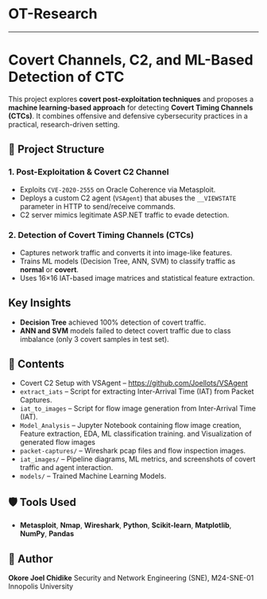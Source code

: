 # OT-Research
---

# Covert Channels, C2, and ML-Based Detection of CTC

This project explores **covert post-exploitation techniques** and proposes a **machine learning-based approach** for detecting **Covert Timing Channels (CTCs)**. It combines offensive and defensive cybersecurity practices in a practical, research-driven setting.

## 🔧 Project Structure

### 1. **Post-Exploitation & Covert C2 Channel**

* Exploits `CVE-2020-2555` on Oracle Coherence via Metasploit.
* Deploys a custom C2 agent (`VSAgent`) that abuses the `__VIEWSTATE` parameter in HTTP to send/receive commands.
* C2 server mimics legitimate ASP.NET traffic to evade detection.

### 2. **Detection of Covert Timing Channels (CTCs)**

* Captures network traffic and converts it into image-like features.
* Trains ML models (Decision Tree, ANN, SVM) to classify traffic as **normal** or **covert**.
* Uses 16×16 IAT-based image matrices and statistical feature extraction.

## Key Insights

* **Decision Tree** achieved 100% detection of covert traffic.
* **ANN and SVM** models failed to detect covert traffic due to class imbalance (only 3 covert samples in test set).


## 📂  Contents

* Covert C2 Setup with VSAgent – https://github.com/Joellots/VSAgent
* `extract_iats` – Script for extracting Inter-Arrival Time (IAT) from Packet Captures.
* `iat_to_images` – Script for flow image generation from Inter-Arrival Time (IAT).
* `Model_Analysis` – Jupyter Notebook containing flow image creation, Feature extraction, EDA, ML classification training. and Visualization of generated flow images
* `packet-captures/` – Wireshark pcap files and flow inspection images.
* `iat_images/` – Pipeline diagrams, ML metrics, and screenshots of covert traffic and agent interaction.
* `models/` – Trained Machine Learning Models.

  
## 🛡️ Tools Used

* **Metasploit**, **Nmap**, **Wireshark**, **Python**, **Scikit-learn**, **Matplotlib**, **NumPy**, **Pandas**

## 👤 Author

**Okore Joel Chidike**
Security and Network Engineering (SNE), M24-SNE-01
Innopolis University

